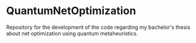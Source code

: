 # QuantumNetOptimization
Repository for the development of the code regarding my bachelor's thesis about net optimization using quantum metaheuristics.
